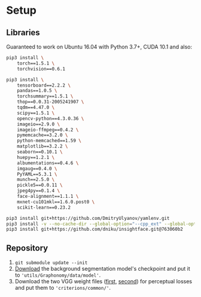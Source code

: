 Setup
====

## Libraries

Guaranteed to work on Ubuntu 16.04 with Python 3.7+, CUDA 10.1 and also:

```bash
pip3 install \
    torch==1.5.1 \
    torchvision==0.6.1

pip3 install \
    tensorboard==2.2.2 \
    pandas==1.0.5 \
    torchsummary==1.5.1 \
    thop==0.0.31-2005241907 \
    tqdm==4.47.0 \
    scipy==1.5.1 \
    opencv-python==4.3.0.36 \
    imageio==2.9.0 \
    imageio-ffmpeg==0.4.2 \
    pymemcache==3.2.0 \
    python-memcached==1.59 \
    matplotlib==3.2.2 \
    seaborn==0.10.1 \
    huepy==1.2.1 \
    albumentations==0.4.6 \
    imgaug==0.4.0 \
    PyYAML==5.3.1 \
    munch==2.5.0 \
    pickle5==0.0.11 \
    jpeg4py==0.1.4 \
    face-alignment==1.1.1 \
    mxnet-cu101mkl==1.6.0.post0 \
    scikit-learn==0.23.2

pip3 install git+https://github.com/DmitryUlyanov/yamlenv.git
pip3 install -v --no-cache-dir --global-option="--cpp_ext" --global-option="--cuda_ext" git+https://github.com/NVIDIA/apex.git
pip3 install git+https://github.com/dniku/insightface.git@763060b2
```

## Repository

1. `git submodule update --init`
1. [Download](https://drive.google.com/file/d/1YDZRDnrPdJYvyRhe_Ir-91OFR_TCwvgO/view?usp=sharing) the background segmentation model's checkpoint and put it to `'utils/Graphonomy/data/model'`.
1. Download the two VGG weight files ([first](https://drive.google.com/file/d/1o7s95QCrhRGyomuJDp5uGF1rhFSrbBN9/view?usp=sharing), [second](https://drive.google.com/file/d/1_ia1zRNZbfozBLVy-iOxYxdWRhtGhmZ2/view?usp=sharing])) for perceptual losses and put them to `'criterions/common/'`.
